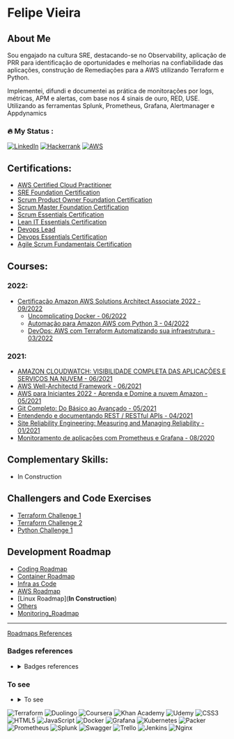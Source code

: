 <!---
Furipe09/Furipe09 is a ✨ special ✨ repository because its `README.md` (this file) appears on your GitHub profile.
You can click the Preview link to take a look at your changes.
--->

# Felipe Vieira

## About Me

Sou engajado na cultura SRE, destacando-se no Observability, aplicação de PRR para identificação de oportunidades e melhorias na confiabilidade das aplicações, 
construção de Remediações para a AWS utilizando Terraform e Python.

Implementei, difundi e documentei as prática de monitorações por logs, métricas, APM e alertas, com base nos 4 sinais de ouro, RED, USE. 
Utilizando as ferramentas Splunk, Prometheus, Grafana, Alertmanager e Appdynamics
 
### :fire: My Status :

[![LinkedIn](https://img.shields.io/badge/linkedin-%230077B5.svg?style=for-the-badge&logo=linkedin&logoColor=white)](https://www.linkedin.com/in/felipe-alexandre-vieira/)
[![Hackerrank](https://img.shields.io/badge/-Hackerrank-2EC866?style=for-the-badge&logo=HackerRank&logoColor=white)](https://www.hackerrank.com/Furipe09) 
[![AWS](https://img.shields.io/badge/AWS-%23FF9900.svg?style=for-the-badge&logo=amazon-aws&logoColor=white)](https://www.credly.com/badges/daf38308-e6d6-4d37-931d-fffb2df32db7/linked_in)

## Certifications:

  - [AWS Certified Cloud Practitioner](https://www.credly.com/badges/daf38308-e6d6-4d37-931d-fffb2df32db7/linked_in)
  - [SRE Foundation Certification](https://www.linkedin.com/feed/update/urn:li:activity:6902217279426441216/?updateEntityUrn=urn%3Ali%3Afs_feedUpdate%3A%28V2%2Curn%3Ali%3Aactivity%3A6902217279426441216%29)
  - [Scrum Product Owner Foundation Certification](https://images.credential.net/embed/9jvqdzui.png)
  - [Scrum Master Foundation Certification](https://images.credential.net/embed/kw4jm0wb.png)
  - [Scrum Essentials Certification](https://images.credential.net/embed/n4ngnfxa.png)
  - [Lean IT Essentials Certification](https://images.credential.net/embed/dlyodgeb.png)
  - [Devops Lead](https://images.credential.net/embed/q8ly8u7c.png)
  - [Devops Essentials Certification](https://images.credential.net/embed/auz5wpjx.png)
  - [Agile Scrum Fundamentais Certification](https://images.credential.net/embed/vs9glu7c.png)

## Courses:

### 2022:

- [Certificação Amazon AWS Solutions Architect Associate 2022 - 09/2022](https://itau.udemy.com/certificate/UC-d10240ae-9920-47f3-ae3c-cb1abc025969/)
  - [Uncomplicating Docker - 06/2022](https://www.credential.net/fcd00b28-a332-4ed1-86e5-09bbd0c7190d#gs.lao431)
  - [Automação para Amazon AWS com Python 3 - 04/2022](https://itau.udemy.com/certificate/UC-bf4c22fc-d5e0-4df8-8b61-5359f336bf9d/)
  - [DevOps: AWS com Terraform Automatizando sua infraestrutura - 03/2022](https://www.udemy.com/certificate/UC-1ba94807-35cf-44b7-8b43-e79341788915/)

### 2021:

  - [AMAZON CLOUDWATCH: VISIBILIDADE COMPLETA DAS APLICAÇÕES E SERVIÇOS NA NUVEM - 06/2021](https://cursos.alura.com.br/certificate/5cf11198-9bce-43da-a3d3-a1eaa50dffa4)
  - [AWS Well-Architectd Framework - 06/2021](https://webfor.com.br/certificates/certificado-aws-well-architected-framework/?course_id=3723&cert-nonce=5253ef7fac)
  - [AWS para Iniciantes 2022 - Aprenda e Domine a nuvem Amazon - 05/2021](https://itau.udemy.com/certificate/UC-5e71e360-5601-4551-a55e-8091c61b1c06/)
  - [Git Completo: Do Básico ao Avançado - 05/2021](https://itau.udemy.com/certificate/UC-e67f9e0e-5c29-4559-81d3-4110a38e7614/)
  - [Entendendo e documentando REST / RESTful APIs - 04/2021](https://itau.udemy.com/certificate/UC-02a2c209-1680-498e-926b-805fe31b1928/)
  - [Site Reliability Engineering: Measuring and Managing Reliability - 01/2021](https://www.coursera.org/account/accomplishments/verify/V26TZB5GYYGF)
  - [Monitoramento de aplicações com Prometheus e Grafana - 08/2020](https://www.udemy.com/certificate/UC-e9de6b66-3a8d-4673-8e36-c0a6136e14c3/)
  </p>
</details>

## Complementary Skills:

  - In Construction

## Challengers and Code Exercises
  - [Terraform Challenge 1](https://github.com/Furipe09/Challenge1-Terraform)
  - [Terraform Challenge 2](https://github.com/Furipe09/Challenge2-Terraform)
  - [Python Challenge 1](https://github.com/Furipe09/Challenge-Python)
  
## Development Roadmap
  
- [Coding Roadmap](https://github.com/Furipe09/Tech_Skills_Roadmap/blob/Master/Coding_Roadmap.md)
- [Container Roadmap](https://github.com/Furipe09/Tech_Skills_Roadmap/blob/Master/Container_Roadmap.md)
- [Infra as Code](https://github.com/Furipe09/Tech_Skills_Roadmap/blob/Master/IaC_Roadmap.md)
- [AWS Roadmap](https://github.com/Furipe09/Tech_Skills_Roadmap/blob/Master/AWS_Roadmap.md)
- [Linux Roadmap](**In Construction**)
- [Others](https://github.com/Furipe09/Tech_Skills_Roadmap/blob/Master/Others.md)
- [Monitoring_Roadmap](https://github.com/Furipe09/Tech_Skills_Roadmap/blob/Master/Observability_Roadmap.md)

---
[Roadmaps References](https://roadmap.sh/)

### **Badges references**

- <details><summary>Badges references</summary>
  <p>
  - https://github.com/Ileriayo/markdown-badges
  - https://devicon.dev/
  - https://github.com/Ileriayo/markdown-badges
  - https://dev.to/envoy_/150-badges-for-github-pnk
   </p>
 </details>
   
### **To see**
- <details><summary>To see</summary>
  <p>
  - HackerEarth - https://www.hackerearth.com/@felipe09
  - InterviewBit - https://www.interviewbit.com/profile/Furipe09
  - CodeChef - https://www.codechef.com/users/Furipe09
  - [![LeetCode](https://img.shields.io/badge/LeetCode-000000?style=for-the-badge&logo=LeetCode&logoColor=#d16c06)](https://leetcode.com/Furipe09/)
  - ![Python](https://img.shields.io/badge/python-3670A0?style=for-the-badge&logo=python&logoColor=ffdd54) ![Shell Script](https://img.shields.io/badge/shell_script-%23121011.svg?style=for-the-badge&logo=gnu-bash&logoColor=white)
![Terraform](https://img.shields.io/badge/terraform-%235835CC.svg?style=for-the-badge&logo=terraform&logoColor=white) 
![Duolingo](https://img.shields.io/badge/Duolingo-%234DC730.svg?style=for-the-badge&logo=Duolingo&logoColor=white)
![Coursera](https://img.shields.io/badge/Coursera-%230056D2.svg?style=for-the-badge&logo=Coursera&logoColor=white)
![Khan Academy](https://img.shields.io/badge/KhanAcademy-%2314BF96.svg?style=for-the-badge&logo=KhanAcademy&logoColor=white)
![Udemy](https://img.shields.io/badge/Udemy-A435F0?style=for-the-badge&logo=Udemy&logoColor=white)
![CSS3](https://img.shields.io/badge/css3-%231572B6.svg?style=for-the-badge&logo=css3&logoColor=white)
![HTML5](https://img.shields.io/badge/html5-%23E34F26.svg?style=for-the-badge&logo=html5&logoColor=white)
![JavaScript](https://img.shields.io/badge/javascript-%23323330.svg?style=for-the-badge&logo=javascript&logoColor=%23F7DF1E)
![Docker](https://img.shields.io/badge/docker-%230db7ed.svg?style=for-the-badge&logo=docker&logoColor=white)
![Grafana](https://img.shields.io/badge/grafana-%23F46800.svg?style=for-the-badge&logo=grafana&logoColor=white)
![Kubernetes](https://img.shields.io/badge/kubernetes-%23326ce5.svg?style=for-the-badge&logo=kubernetes&logoColor=white)
![Packer](https://img.shields.io/badge/packer-%23E7EEF0.svg?style=for-the-badge&logo=packer&logoColor=%2302A8EF)
![Prometheus](https://img.shields.io/badge/Prometheus-E6522C?style=for-the-badge&logo=Prometheus&logoColor=white)
![Splunk](https://img.shields.io/badge/splunk-%23000000.svg?style=for-the-badge&logo=splunk&logoColor=white)
![Swagger](https://img.shields.io/badge/-Swagger-%23Clojure?style=for-the-badge&logo=swagger&logoColor=white)
![Trello](https://img.shields.io/badge/Trello-%23026AA7.svg?style=for-the-badge&logo=Trello&logoColor=white)
![Jenkins](https://img.shields.io/badge/jenkins-%232C5263.svg?style=for-the-badge&logo=jenkins&logoColor=white)
![Nginx](https://img.shields.io/badge/nginx-%23009639.svg?style=for-the-badge&logo=nginx&logoColor=white)
  </p>
  </details>
